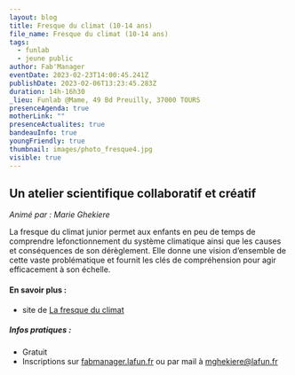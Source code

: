 ```yaml
---
layout: blog
title: Fresque du climat (10-14 ans)
file_name: Fresque du climat (10-14 ans)
tags:
  - funlab
  - jeune public
author: Fab'Manager
eventDate: 2023-02-23T14:00:45.241Z
publishDate: 2023-02-06T13:23:45.283Z
duration: 14h-16h30
_lieu: Funlab @Mame, 49 Bd Preuilly, 37000 TOURS
presenceAgenda: true
motherLink: ""
presenceActualites: true
bandeauInfo: true
youngFriendly: true
thumbnail: images/photo_fresque4.jpg
visible: true
---
```

## Un atelier scientifique collaboratif et créatif
*Animé par : Marie Ghekiere*

La fresque du climat junior permet aux enfants en peu de temps de comprendre lefonctionnement du système climatique ainsi que les causes et conséquences de son dérèglement.
Elle donne une vision d’ensemble de cette vaste problématique et fournit les clés de compréhension pour agir efficacement à son échelle.

#### En savoir plus : 
* site de [La fresque du climat](https://fresqueduclimat.org/)

##### Infos pratiques : 
* Gratuit
* Inscriptions sur [fabmanager.lafun.fr](https://fabmanager.lafun.fr) ou par mail à mghekiere@lafun.fr
